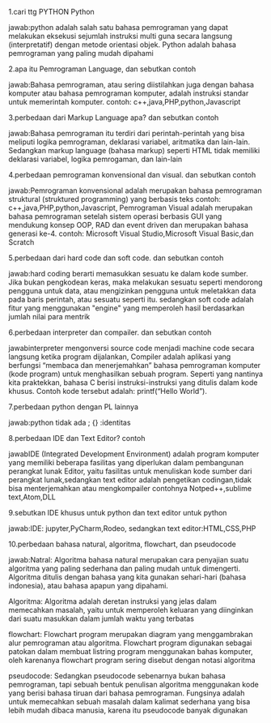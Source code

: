 1.cari ttg PYTHON Python 

jawab:python adalah salah satu bahasa pemrograman yang dapat melakukan eksekusi sejumlah instruksi multi guna secara langsung (interpretatif) dengan metode orientasi objek. Python adalah bahasa pemrograman yang paling mudah dipahami

2.apa itu Pemrograman Language, dan sebutkan contoh 

jawab:Bahasa pemrograman, atau sering diistilahkan juga dengan bahasa komputer atau bahasa pemrograman komputer, adalah instruksi standar untuk memerintah komputer. contoh: c++,java,PHP,python,Javascript

3.perbedaan dari Markup Language apa? dan sebutkan contoh

jawab:Bahasa pemrograman itu terdiri dari perintah-perintah yang bisa meliputi logika pemrograman, deklarasi variabel, aritmatika dan lain-lain. Sedangkan markup language (bahasa markup) seperti HTML tidak memiliki deklarasi variabel, logika pemrogaman, dan lain-lain

4.perbedaan pemrograman konvensional dan visual. dan sebutkan contoh 

jawab:Pemrograman konvensional adalah merupakan bahasa pemrograman struktural (struktured programming) yang berbasis teks contoh: c++,java,PHP,python,Javascript, Pemrograman Visual adalah merupakan bahasa pemrograman setelah sistem operasi berbasis GUI yang mendukung konsep OOP, RAD dan event driven dan merupakan bahasa generasi ke-4. contoh: Microsoft Visual Studio,Microsoft Visual Basic,dan Scratch

5.perbedaan dari hard code dan soft code. dan sebutkan contoh

jawab:hard coding berarti memasukkan sesuatu ke dalam kode sumber. Jika bukan pengkodean keras, maka melakukan sesuatu seperti mendorong pengguna untuk data, atau mengizinkan pengguna untuk meletakkan data pada baris perintah, atau sesuatu seperti itu. sedangkan soft code adalah fitur yang menggunakan "engine" yang memperoleh hasil berdasarkan jumlah nilai para mentrik

6.perbedaan interpreter dan compailer. dan sebutkan contoh

jawabinterpreter mengonversi source code menjadi machine code secara langsung ketika program dijalankan, Compiler adalah aplikasi yang berfungsi “membaca dan menerjemahkan” bahasa pemrograman komputer (kode program) untuk menghasilkan sebuah program. Seperti yang nantinya kita praktekkan, bahasa C berisi instruksi-instruksi yang ditulis dalam kode khusus. Contoh kode tersebut adalah: printf(“Hello World”).

7.perbedaan python dengan PL lainnya

jawab:python tidak ada ; {} :identitas 

8.perbedaan IDE dan Text Editor? contoh 

jawabIDE (Integrated Development Environment) adalah program komputer yang memiliki beberapa fasilitas yang diperlukan dalam pembangunan perangkat lunak Editor, yaitu fasilitas untuk menuliskan kode sumber dari perangkat lunak,sedangkan text editor adalah pengetikan codingan,tidak bisa menterjemahkan atau mengkompailer contohnya Notped++,sublime text,Atom,DLL

9.sebutkan IDE khusus untuk python dan text editor untuk python 

jawab:IDE: jupyter,PyCharm,Rodeo, sedangkan text editor:HTML,CSS,PHP

10.perbedaan bahasa natural, algoritma, flowchart, dan pseudocode

jawab:Natral: Algoritma bahasa natural merupakan cara penyajian suatu algoritma yang paling sederhana dan paling mudah untuk dimengerti. Algoritma ditulis dengan bahasa yang kita gunakan sehari-hari (bahasa indonesia), atau bahasa apapun yang dipahami.

Algoritma: Algoritma adalah deretan instruksi yang jelas dalam memecahkan masalah, yaitu untuk memperoleh keluaran yang diinginkan dari suatu masukkan dalam jumlah waktu yang terbatas

flowchart: Flowchart program merupakan diagram yang menggambrakan alur pemrograman atau algoritma. Flowchart program digunakan sebagai patokan dalam membuat listring program menggunakan bahas komputer, oleh karenanya flowchart program sering disebut dengan notasi algoritma

pseudocode: Sedangkan pseudocode sebenarnya bukan bahasa pemrograman, tapi sebuah bentuk penulisan algoritma menggunakan kode yang berisi bahasa tiruan dari bahasa pemrograman. Fungsinya adalah untuk memecahkan sebuah masalah dalam kalimat sederhana yang bisa lebih mudah dibaca manusia, karena itu pseudocode banyak digunakan
